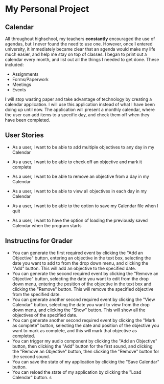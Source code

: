 # My Personal Project

## Calendar

All throughout highschool, my teachers **constantly** encouraged the use of agendas, but I never found 
the need to use one. However, once I entered university, it immediately became clear that an agenda
would make my life much easier, and help me stay on top of classes. I began to print out a calendar
every month, and list out all the things I needed to get done. These included:
- Assignments
- Forms/Paperwork
- Meetings
- Events 

I will stop wasting paper and take advantage of technology by creating a calendar application. I will
use this application instead of what I have been doing up until now. The application will present a 
monthly calendar, where the user can add items to a specific day, and check them off when they have 
been completed. 


## User Stories
- As a user, I want to be able to add multiple objectives to any day in my Calendar
- As a user, I want to be able to check off an objective and mark it complete
- As a user, I want to be able to remove an objective from a day in my Calendar
- As a user, I want to be able to view all objectives in each day in my Calendar

- As a user, I want to be able to the option to save my Calendar file when I quit
- As a user, I want to have the option of loading the previously saved Calendar when the program starts
 
 
 ## Instructins for Grader

- You can generate the first required event by clicking the "Add an Objective" button, entering an 
  objective in the text box, selecting the date you want to add to from the drop down menu, 
  and clicking the "Add" button. This will add an objective to the specified date.
- You can generate the second required event by clicking the "Remove an Objective" button, selecting
  the date you want to edit from the drop down menu, entering the position of the objective in the 
  text box and clicking the "Remove" button. This will remove the specified objective from the specified
  date.
- You can generate another second required event by clicking the "View Calendar" button, selecting
  the date you want to view from the drop down menu, and clicking the "Show" button. This will show all 
  the objectives of the specified date.
- You can generate another second required event by clicking the "Mark as complete" button, selecting
  the date and position of the objective you want to mark as complete, and this will mark that objective 
  as completed.
- You can trigger my audio component by clicking the "Add an Objective" button, then clicking the 
  "Add" button for the first sound, and clicking the "Remove an Objective" button, then clicking the
  "Remove" button for the second sound.
- You can save the state of my application by clicking the "Save Calendar" button.
- You can reload the state of my application by clicking the "Load Calendar" button.
s
